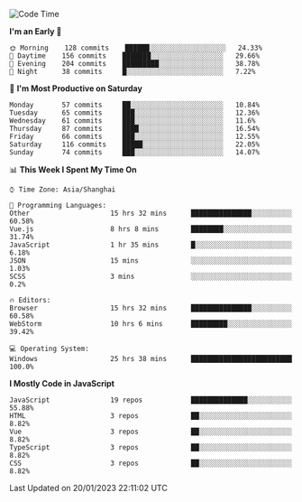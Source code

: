 <!--START_SECTION:waka-->
![Code Time](http://img.shields.io/badge/Code%20Time-2%2C047%20hrs%2054%20mins-blue)

**I'm an Early 🐤** 

```text
🌞 Morning    128 commits    ██████░░░░░░░░░░░░░░░░░░░   24.33% 
🌆 Daytime    156 commits    ███████░░░░░░░░░░░░░░░░░░   29.66% 
🌃 Evening    204 commits    █████████░░░░░░░░░░░░░░░░   38.78% 
🌙 Night      38 commits     █░░░░░░░░░░░░░░░░░░░░░░░░   7.22%

```
📅 **I'm Most Productive on Saturday** 

```text
Monday       57 commits     ██░░░░░░░░░░░░░░░░░░░░░░░   10.84% 
Tuesday      65 commits     ███░░░░░░░░░░░░░░░░░░░░░░   12.36% 
Wednesday    61 commits     ███░░░░░░░░░░░░░░░░░░░░░░   11.6% 
Thursday     87 commits     ████░░░░░░░░░░░░░░░░░░░░░   16.54% 
Friday       66 commits     ███░░░░░░░░░░░░░░░░░░░░░░   12.55% 
Saturday     116 commits    █████░░░░░░░░░░░░░░░░░░░░   22.05% 
Sunday       74 commits     ███░░░░░░░░░░░░░░░░░░░░░░   14.07%

```


📊 **This Week I Spent My Time On** 

```text
⌚︎ Time Zone: Asia/Shanghai

💬 Programming Languages: 
Other                    15 hrs 32 mins      ███████████████░░░░░░░░░░   60.58% 
Vue.js                   8 hrs 8 mins        ████████░░░░░░░░░░░░░░░░░   31.74% 
JavaScript               1 hr 35 mins        █░░░░░░░░░░░░░░░░░░░░░░░░   6.18% 
JSON                     15 mins             ░░░░░░░░░░░░░░░░░░░░░░░░░   1.03% 
SCSS                     3 mins              ░░░░░░░░░░░░░░░░░░░░░░░░░   0.2%

🔥 Editors: 
Browser                  15 hrs 32 mins      ███████████████░░░░░░░░░░   60.58% 
WebStorm                 10 hrs 6 mins       █████████░░░░░░░░░░░░░░░░   39.42%

💻 Operating System: 
Windows                  25 hrs 38 mins      █████████████████████████   100.0%

```

**I Mostly Code in JavaScript** 

```text
JavaScript               19 repos            ██████████████░░░░░░░░░░░   55.88% 
HTML                     3 repos             ██░░░░░░░░░░░░░░░░░░░░░░░   8.82% 
Vue                      3 repos             ██░░░░░░░░░░░░░░░░░░░░░░░   8.82% 
TypeScript               3 repos             ██░░░░░░░░░░░░░░░░░░░░░░░   8.82% 
CSS                      3 repos             ██░░░░░░░░░░░░░░░░░░░░░░░   8.82%

```



 Last Updated on 20/01/2023 22:11:02 UTC
<!--END_SECTION:waka-->

<!--
**likaiqiang/likaiqiang** is a ✨ _special_ ✨ repository because its `README.md` (this file) appears on your GitHub profile.

Here are some ideas to get you started:

- 🔭 I’m currently working on ...
- 🌱 I’m currently learning ...
- 👯 I’m looking to collaborate on ...
- 🤔 I’m looking for help with ...
- 💬 Ask me about ...
- 📫 How to reach me: ...
- 😄 Pronouns: ...
- ⚡ Fun fact: ...
-->
